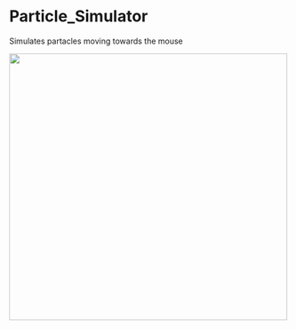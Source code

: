 # Particle_Simulator
Simulates partacles moving towards the mouse

<img src="https://user-images.githubusercontent.com/38061493/130342673-ff56b080-f2b3-4efb-a64c-5cd4f54d971a.png" width="500" height="480" />
